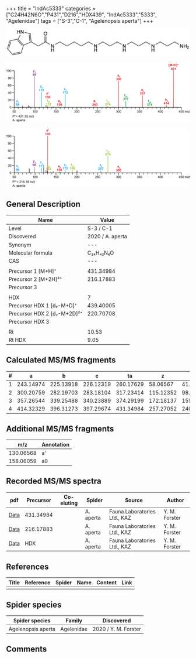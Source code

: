 +++
title = "IndAc5333"
categories = ["C24H42N6O","P431","D216","HDX439",
"IndAc5333","5333",
"Agelenidae"]
tags = ["S-3","C-1",
"Agelenopsis aperta"]
+++

![](/img/IndAc5333.png)

![](/img_MSMS/431_IndAc5333_Aa.png?classes=border)

![](/img_MSMS/431_IndAc5333_Aa_2.png?classes=border)

## General Description

| Name                        | Value            |
|-----------------------------|------------------|
| Level                       | S-3 / C-1               |
| Discovered                  | 2020 / A. aperta |
| Synonym                     | ---              |
| Molecular formula           | C₂₄H₄₂N₆O        |
| CAS                         | ---              |
|                             |                  |
| Precursor 1 [M+H]⁺          | 431.34984        |
| Precursor 2 [M+2H]²⁺        | 216.17883        |
| Precursor 3                 |                  |
|                             |                  |
| HDX                         | 7                |
| Precursor HDX 1 [d₇-M+D]⁺   | 439.40005        |
| Precursor HDX 2 [d₇-M+2D]²⁺ | 220.70708        |
| Precursor HDX 3             |                  |
|                             |                  |
| Rt                          | 10.53            |
| Rt HDX                      | 9.05             |

## Calculated MS/MS fragments

| # | a         | b         | c         | ta        | z         | y         | tz        |
|---|-----------|-----------|-----------|-----------|-----------|-----------|-----------|
| 1 | 243.14974 | 225.13918 | 226.12319 | 260.17629 | 58.06567  | 41.03912  | 75.09222  |
| 2 | 300.20759 | 282.19703 | 283.18104 | 317.23414 | 115.12352 | 98.09697  | 132.15007 |
| 3 | 357.26544 | 339.25488 | 340.23889 | 374.29199 | 172.18137 | 155.15482 | 189.20792 |
| 4 | 414.32329 | 396.31273 | 397.29674 | 431.34984 | 257.27052 | 240.24397 | 274.29707 |

## Additional MS/MS fragments

| m/z       | Annotation |
|-----------|------------|
| 130.06568 | a'         |
| 158.06059 | a0         |

## Recorded MS/MS spectra

| pdf                                            | Precursor | Co-eluting | Spider    | Source                       | Author        |
|------------------------------------------------|-----------|------------|-----------|------------------------------|---------------|
| [Data](/pdf/A-aperta/431_IndAc5333_Aa.pdf)     | 431.34984 |            | A. aperta | Fauna Laboratories Ltd., KAZ | Y. M. Forster |
| [Data](/pdf/A-aperta/431_IndAc5333_Aa_2.pdf)   | 216.17883 |            | A. aperta | Fauna Laboratories Ltd., KAZ | Y. M. Forster |
| [Data](/pdf/A-aperta/431_IndAc5333_Aa_HDX.pdf) | HDX       |            | A. aperta | Fauna Laboratories Ltd., KAZ | Y. M. Forster |

## References

| Title     | Reference   | Spider    | Name   | Content  | Link |
|-----------|-------------|-----------|--------|----------|-----|
|           |             |           |        |          |     |

## Spider species

| Spider species     | Family     | Discovered           |
|--------------------|------------|----------------------|
| Agelenopsis aperta | Agelenidae | 2020 / Y. M. Forster |

## Comments